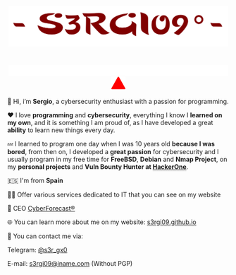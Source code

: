 <p align="center">
  <img src="s3rgi09.png" width="500px">
</p>

# 

<p align="center">
  <img src="typing_text.svg" width="500px">
  <br>
  <img src="triangle.svg" width="32px">
</p>

👋 Hi, i’m **Sergio**, a cybersecurity enthusiast with a passion for programming.

❤️ I love **programming** and **cybersecurity**, everything I know I **learned on my own**, and it is something I am proud of, as I have developed a great **ability** to learn new things every day.

💤 I learned to program one day when I was 10 years old **because I was bored**, from then on, I developed a **great passion** for cybersecurity and I usually program in my free time for **FreeBSD**, **Debian** and **Nmap Project**, on my **personal projects** and **Vuln Bounty Hunter at [HackerOne](https://hackerone.com/s3rgi09)**.

🇪🇸 I'm from **Spain**

🕵️‍♂️ Offer various services dedicated to IT that you can see on my website

🚀 CEO [CyberForecast®](https://cyberforecast.pages.dev/)

🌐 You can learn more about me on my website: [s3rgi09.github.io](https://s3rgi09.github.io/)

📨 You can contact me via: 

Telegram: [@s3r_gx0](https://t.me/s3r_gx0)

E-mail: [s3rgi09@iname.com](mailto://s3rgi09.iname.com) (Without PGP)
